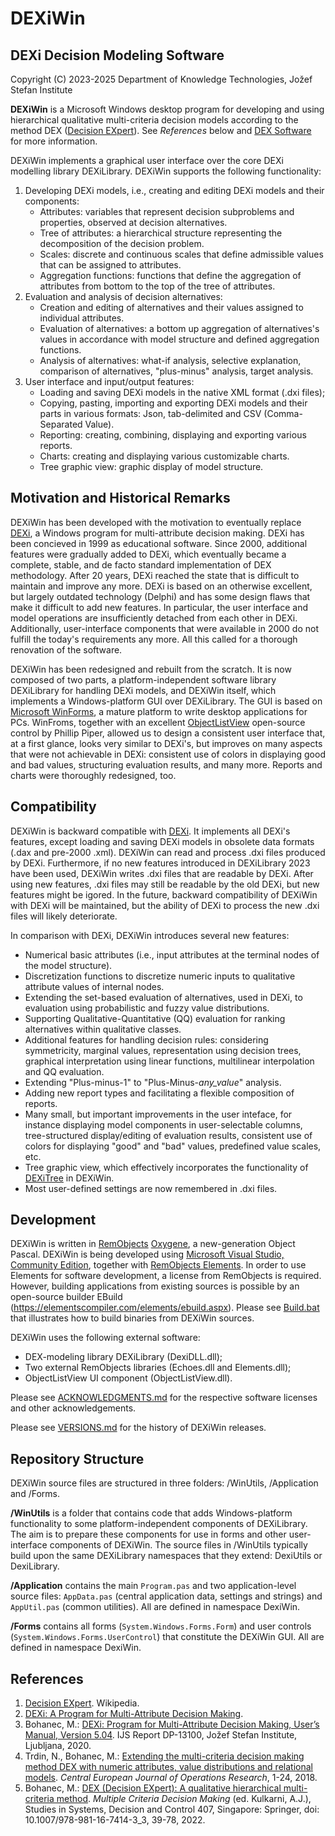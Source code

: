 DEXiWin
=======

DEXi Decision Modeling Software
-------------------------------

Copyright (C) 2023-2025 Department of Knowledge Technologies, Jožef Stefan Institute

**DEXiWin** is a Microsoft Windows desktop program for developing and using hierarchical qualitative multi-criteria decision models according to the method DEX ([Decision EXpert](https://en.wikipedia.org/wiki/Decision_EXpert)). See *References* below and [DEX Software](https://dex.ijs.si/) for more information.

DEXiWin implements a graphical user interface over the core DEXi modelling library DEXiLibrary. DEXiWin supports the following functionality:

1. Developing DEXi models, i.e., creating and editing DEXi models and their components:
   - Attributes: variables that represent decision subproblems and properties, observed at decision alternatives.
   - Tree of attributes: a hierarchical structure representing the decomposition of the decision problem.
   - Scales: discrete and continuous scales that define admissible values that can be assigned to attributes.
   - Aggregation functions: functions that define the aggregation of attributes from bottom to the top of the tree of attributes.
2. Evaluation and analysis of decision alternatives:
   - Creation and editing of alternatives and their values assigned to individual attributes.
   - Evaluation of alternatives: a bottom up aggregation of alternatives's values in accordance with model structure and defined aggregation functions.
   - Analysis of alternatives: what-if analysis,  selective explanation, comparison of alternatives, "plus-minus" analysis, target analysis.
3. User interface and input/output features:
   - Loading and saving DEXi models in the native XML format (.dxi files);
   - Copying, pasting, importing and exporting DEXi models and their parts in various formats: Json, tab-delimited and CSV (Comma-Separated Value).
   - Reporting: creating, combining, displaying and exporting various reports.
   - Charts: creating and displaying various customizable charts.
   - Tree graphic view: graphic display of model structure.

Motivation and Historical Remarks
---------------------------------

DEXiWin has been developed with the motivation to eventually replace [DEXi](https://kt.ijs.si/MarkoBohanec/dexi.html), a Windows program for multi-attribute decision making. DEXi has been concieved in 1999 as educational software. Since 2000, additional features were gradually added to DEXi, which eventually became a complete, stable, and de facto standard implementation of DEX methodology. After 20 years, DEXi reached the state that is difficult to maintain and improve any more. DEXi is based on an otherwise excellent, but largely outdated technology (Delphi) and has some design flaws that make it difficult to add new features. In particular, the user interface and model operations are insufficiently detached from each other in DEXi. Additionally, user-interface components that were available in 2000 do not fulfill the today's requirements any more. All this called for a thorough renovation of the software. 

DEXiWin has been redesigned and rebuilt from the scratch. It is now composed of two parts, a platform-independent software library DEXiLibrary for handling DEXi models, and DEXiWin itself, which implements a Windows-platform GUI over DEXiLibrary. The GUI is based on [Microsoft WinForms](https://en.wikipedia.org/wiki/Windows_Forms), a mature platform to write desktop applications for PCs. WinFroms, together with an excellent [ObjectListView](https://objectlistview.sourceforge.net/cs/index.html) open-source control by Phillip Piper, allowed us to design a consistent user interface that, at a first glance, looks very similar to DEXi's, but improves on many aspects that were not achievable in DEXi: consistent use of colors in displaying good and bad values, structuring evaluation results, and many more. Reports and charts were thoroughly redesigned, too.

Compatibility
-------------

DEXiWin is backward compatible with [DEXi](https://kt.ijs.si/MarkoBohanec/dexi.html). It implements all DEXi's features, except loading and saving DEXi models in obsolete data formats (.dax and pre-2000 .xml). DEXiWin can read and process .dxi files produced by DEXi. Furthermore, if no new features introduced in DEXiLibrary 2023 have been used, DEXiWin writes .dxi files that are readable by DEXi. After using new features, .dxi files may still be readable by the old DEXi, but new features might be igored. In the future, backward compatibility of DEXiWin with DEXi will be maintained, but the ability of DEXi to process the new .dxi files will likely deteriorate.

In comparison with DEXi, DEXiWin introduces several new features:

- Numerical basic attributes (i.e., input attributes at the terminal nodes of the model structure).
- Discretization functions to discretize numeric inputs to qualitative attribute values of internal nodes.
- Extending the set-based evaluation of alternatives, used in DEXi, to evaluation using probabilistic and fuzzy value distributions.
- Supporting Qualitative-Quantitative (QQ) evaluation for ranking alternatives within qualitative classes.
- Additional features for handling decision rules: considering symmetricity, marginal values, representation using decision trees, graphical interpretation using linear functions, multilinear interpolation and QQ evaluation.
- Extending "Plus-minus-1" to "Plus-Minus-*any_value*" analysis.
- Adding new report types and facilitating a flexible composition of reports.
- Many small, but important improvements in the user inteface, for instance displaying model components in user-selectable columns, tree-structured display/editing of evaluation results, consistent use of colors for displaying "good" and "bad" values, predefined value scales, etc.
- Tree graphic view, which effectively incorporates the functionality of [DEXiTree](https://kt.ijs.si/MarkoBohanec/dexitree.html) in DEXiWin.
- Most user-defined settings are now remembered in .dxi files.

Development
-----------

DEXiWin is written in [RemObjects](https://www.remobjects.com/) [Oxygene](https://www.remobjects.com/elements/oxygene/), a new-generation Object Pascal.
DEXiWin is being developed using [Microsoft Visual Studio, Community Edition](https://visualstudio.microsoft.com/vs/community/), together with [RemObjects Elements](https://www.remobjects.com/elements/). In order to use Elements for software development, a license from RemObjects is required. However, building applications from existing sources is possible by an open-source builder EBuild (https://elementscompiler.com/elements/ebuild.aspx). Please see [Build.bat](./Build.bat) that illustrates how to build binaries from DEXiWin sources.

DEXiWin uses the following external software:
- DEX-modeling library DEXiLibrary (DexiDLL.dll);
- Two external RemObjects libraries (Echoes.dll and Elements.dll);
- ObjectListView UI component (ObjectListView.dll).

Please see [ACKNOWLEDGMENTS.md](./ACKNOWLEDGMENTS.md) for the respective software licenses and other acknowledgements.

Please see [VERSIONS.md](./VERSIONS.md) for the history of DEXiWin releases.

Repository Structure
--------------------

DEXiWin source files are structured in three folders: /WinUtils, /Application and /Forms.

**/WinUtils** is a folder that contains code that adds Windows-platform functionality to some platform-independent components of DEXiLibrary. The aim is to prepare these components for use in forms and other user-interface components of DEXiWin. The source files in /WinUtils typically build upon the same DEXiLibrary namespaces that they extend: DexiUtils or DexiLibrary.

**/Application** contains the main `Program.pas` and two application-level source files: `AppData.pas` (central application data, settings and strings) and `AppUtil.pas` (common utilities). All are defined in namespace DexiWin.

**/Forms** contains all forms (`System.Windows.Forms.Form`) and user controls (`System.Windows.Forms.UserControl`) that constitute the DEXiWin GUI. All are defined in namespace DexiWin.
 
References
----------

1. [Decision EXpert](https://en.wikipedia.org/wiki/Decision_EXpert). Wikipedia.
2. [DEXi: A Program for Multi-Attribute Decision Making](http://kt.ijs.si/MarkoBohanec/dexi.html).
3. Bohanec, M.: [DEXi: Program for Multi-Attribute Decision Making, User’s Manual, Version
5.04](https://kt.ijs.si/MarkoBohanec/pub/DEXiManual504.pdf). IJS Report DP-13100, Jožef Stefan Institute, Ljubljana, 2020.
4. Trdin, N., Bohanec, M.: [Extending the multi-criteria decision making method DEX with
numeric attributes, value distributions and relational models](https://doi.org/10.1007/s10100-017-0468-9). *Central European Journal of Operations Research*, 1-24, 2018.
5. Bohanec, M.: [DEX (Decision EXpert): A qualitative hierarchical multi-criteria method](https://link.springer.com/chapter/10.1007/978-981-16-7414-3_3). *Multiple Criteria Decision Making* (ed. Kulkarni, A.J.), Studies in Systems, Decision and Control 407, Singapore: Springer, doi: 10.1007/978-981-16-7414-3_3, 39-78, 2022. 
